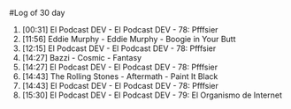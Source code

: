#Log of 30 day

1. [00:31] El Podcast DEV - El Podcast DEV - 78: Pfffsier
1. [11:56] Eddie Murphy - Eddie Murphy - Boogie in Your Butt
1. [12:15] El Podcast DEV - El Podcast DEV - 78: Pfffsier
1. [14:27] Bazzi - Cosmic - Fantasy
1. [14:27] El Podcast DEV - El Podcast DEV - 78: Pfffsier
1. [14:43] The Rolling Stones - Aftermath - Paint It Black
1. [14:43] El Podcast DEV - El Podcast DEV - 78: Pfffsier
1. [15:30] El Podcast DEV - El Podcast DEV - 79: El Organismo de Internet
